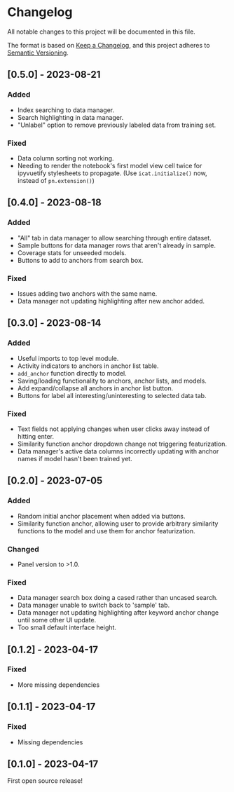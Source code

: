 # Changelog
All notable changes to this project will be documented in this file.

The format is based on [Keep a Changelog](https://keepachangelog.com/en/1.0.0/),
and this project adheres to [Semantic Versioning](https://semver.org/spec/v2.0.0.html).

## [0.5.0] - 2023-08-21

### Added
* Index searching to data manager.
* Search highlighting in data manager.
* "Unlabel" option to remove previously labeled data from training set.

### Fixed
* Data column sorting not working.
* Needing to render the notebook's first model view cell twice for ipyvuetify
    stylesheets to propagate. (Use `icat.initialize()` now, instead of
    `pn.extension()`)




## [0.4.0] - 2023-08-18

### Added
* "All" tab in data manager to allow searching through entire dataset.
* Sample buttons for data manager rows that aren't already in sample.
* Coverage stats for unseeded models.
* Buttons to add to anchors from search box.

### Fixed
* Issues adding two anchors with the same name.
* Data manager not updating highlighting after new anchor added.




## [0.3.0] - 2023-08-14

### Added
* Useful imports to top level module.
* Activity indicators to anchors in anchor list table.
* `add_anchor` function directly to model.
* Saving/loading functionality to anchors, anchor lists, and models.
* Add expand/collapse all anchors in anchor list button.
* Buttons for label all interesting/uninteresting to selected data tab.

### Fixed
* Text fields not applying changes when user clicks away instead of hitting enter.
* Similarity function anchor dropdown change not triggering featurization.
* Data manager's active data columns incorrectly updating with anchor names if model
    hasn't been trained yet.




## [0.2.0] - 2023-07-05

### Added
* Random initial anchor placement when added via buttons.
* Similarity function anchor, allowing user to provide arbitrary
    similarity functions to the model and use them for anchor featurization.

### Changed
* Panel version to >1.0.

### Fixed
* Data manager search box doing a cased rather than uncased search.
* Data manager unable to switch back to 'sample' tab.
* Data manager not updating highlighting after keyword anchor change
    until some other UI update.
* Too small default interface height.




## [0.1.2] - 2023-04-17

### Fixed
* More missing dependencies




## [0.1.1] - 2023-04-17

### Fixed
* Missing dependencies




## [0.1.0] - 2023-04-17

First open source release!
